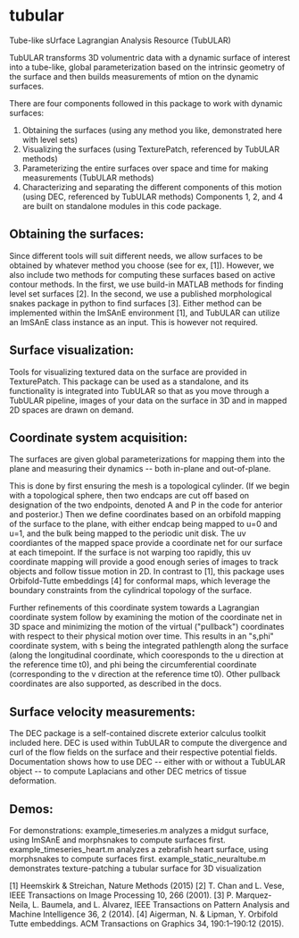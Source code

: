 # tubular
Tube-like sUrface Lagrangian Analysis Resource (TubULAR)

TubULAR transforms 3D volumentric data with a dynamic surface of interest into 
a tube-like, global parameterization based on the intrinsic geometry of the surface 
and then builds measurements of mtion on the dynamic surfaces.

There are four components followed in this package to work with dynamic surfaces: 
1. Obtaining the surfaces (using any method you like, demonstrated here with level sets)
2. Visualizing the surfaces (using TexturePatch, referenced by TubULAR methods)
3. Parameterizing the entire surfaces over space and time for making measurements (TubULAR methods)
4. Characterizing and separating the different components of this motion (using DEC, referenced by TubULAR methods)
Components 1, 2, and 4 are built on standalone modules in this code package.


Obtaining the surfaces:
-----------------------
Since different tools will suit different needs, we allow surfaces to be obtained by whatever
method you choose (see for ex, [1]). However, we also include two methods for computing 
these surfaces based on active contour methods. 
In the first, we use build-in MATLAB methods for finding level set surfaces [2]. 
In the second, we use a published morphological snakes package in python to find surfaces [3].
Either method can be implemented within the ImSAnE environment [1], and TubULAR can utilize an 
ImSAnE class instance as an input. This is however not required.

Surface visualization:
----------------------
Tools for visualizing textured data on the surface are provided in TexturePatch.
This package can be used as a standalone, and its functionality is integrated into TubULAR so that
as you move through a TubULAR pipeline, images of your data on the surface in 3D and in mapped 2D
spaces are drawn on demand.

Coordinate system acquisition:
------------------------------
The surfaces are given global parameterizations for mapping them into the plane and measuring
their dynamics -- both in-plane and out-of-plane. 

This is done by first ensuring the mesh is a topological cylinder. (If we begin with a 
topological sphere, then two endcaps are cut off based on designation of the two endpoints,
denoted A and P in the code for anterior and posterior.) Then we define coordinates based on 
an orbifold mapping of the surface to the plane, with either endcap being mapped to u=0 and u=1,
and the bulk being mapped to the periodic unit disk. The uv coordiantes of the mapped space provide
a coordinate net for our surface at each timepoint. If the surface is not warping too rapidly,
this uv coordinate mapping will provide a good enough series of images to track objects and follow
tissue motion in 2D. In contrast to [1], this package uses Orbifold-Tutte embeddings [4] for 
conformal maps, which leverage the boundary constraints from the cylindrical topology of the 
surface.

Further refinements of this coordinate system towards a Lagrangian coordinate system follow 
by examining the motion of the coordinate net in 3D space and minimizing the motion of the 
virtual ("pullback") coordinates with respect to their physical motion over time. 
This results in an "s,phi" coordinate system, with s being the integrated 
pathlength along the surface (along the longitudinal coordinate, which cooresponds to the u 
direction at the reference time t0), and phi being the circumferential coordinate (corresponding
to the v direction at the reference time t0). Other pullback coordinates are also supported, as 
described in the docs. 

Surface velocity measurements:
------------------------------
The DEC package is a self-contained discrete exterior calculus toolkit included here. DEC is
used within TubULAR to compute the divergence and curl of the flow fields on the surface and 
their respective potential fields. Documentation shows how to use DEC -- either with or 
without a TubULAR object -- to compute Laplacians and other DEC metrics of tissue deformation.

Demos:
------
For demonstrations:
 example_timeseries.m  analyzes a midgut surface, using ImSAnE and morphsnakes to compute surfaces first.
 example_timeseries_heart.m  analyzes a zebrafish heart surface, using morphsnakes to compute surfaces first.
 example_static_neuraltube.m demonstrates texture-patching a tubular surface for 3D visualization



[1] Heemskirk & Streichan, Nature Methods (2015)
[2] T. Chan and L. Vese, IEEE Transactions on Image Processing 10, 266 (2001).
[3] P. Marquez-Neila, L. Baumela, and L. Alvarez, IEEE Transactions on Pattern Analysis and Machine Intelligence 36, 2 (2014).
[4] Aigerman, N. & Lipman, Y. Orbifold Tutte embeddings. ACM Transactions on Graphics 34, 190:1–190:12 (2015).



